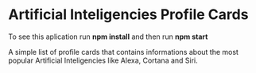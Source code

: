 # Artificial Inteligencies Profile Cards

To see this aplication run **npm install** and then run **npm start**

A simple list of profile cards that contains informations about the most popular Artificial Inteligencies like Alexa, Cortana and Siri.
